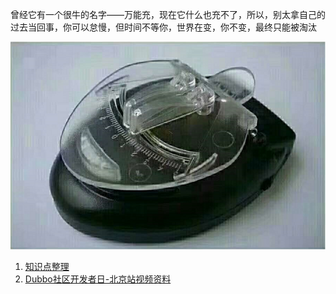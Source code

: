 曾经它有一个很牛的名字——万能充，现在它什么也充不了，所以，别太拿自己的过去当回事，你可以怠慢，但时间不等你，世界在变，你不变，最终只能被淘汰

![万能充](images/wannengchong.png "万能充")

1. [知识点整理](README.MD)
2. [Dubbo社区开发者日-北京站视频资料](Dubbo社区开发者日-北京站视频资料.MD)
